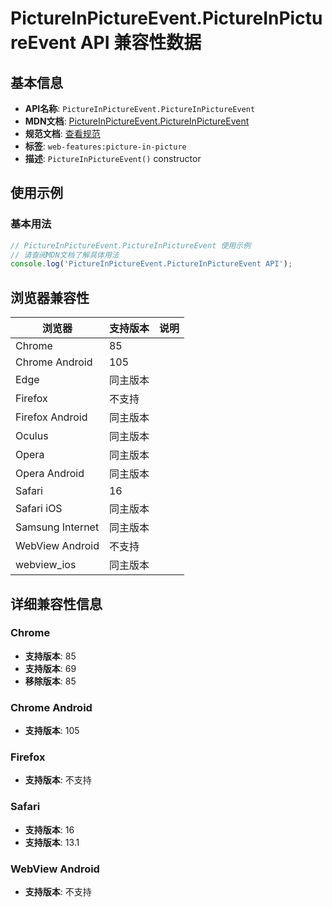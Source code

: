 # PictureInPictureEvent.PictureInPictureEvent API 兼容性数据

## 基本信息

- **API名称**: `PictureInPictureEvent.PictureInPictureEvent`
- **MDN文档**: [PictureInPictureEvent.PictureInPictureEvent](https://developer.mozilla.org/docs/Web/API/PictureInPictureEvent/PictureInPictureEvent)
- **规范文档**: [查看规范](https://w3c.github.io/picture-in-picture/#dom-pictureinpictureevent-pictureinpictureevent)
- **标签**: `web-features:picture-in-picture`
- **描述**: `PictureInPictureEvent()` constructor

## 使用示例

### 基本用法

```javascript
// PictureInPictureEvent.PictureInPictureEvent 使用示例
// 请查阅MDN文档了解具体用法
console.log('PictureInPictureEvent.PictureInPictureEvent API');
```

## 浏览器兼容性

| 浏览器 | 支持版本 | 说明 |
|--------|----------|------|
| Chrome | 85 |  |
| Chrome Android | 105 |  |
| Edge | 同主版本 |  |
| Firefox | 不支持 |  |
| Firefox Android | 同主版本 |  |
| Oculus | 同主版本 |  |
| Opera | 同主版本 |  |
| Opera Android | 同主版本 |  |
| Safari | 16 |  |
| Safari iOS | 同主版本 |  |
| Samsung Internet | 同主版本 |  |
| WebView Android | 不支持 |  |
| webview_ios | 同主版本 |  |

## 详细兼容性信息

### Chrome

- **支持版本**: 85
- **支持版本**: 69
- **移除版本**: 85

### Chrome Android

- **支持版本**: 105

### Firefox

- **支持版本**: 不支持

### Safari

- **支持版本**: 16
- **支持版本**: 13.1

### WebView Android

- **支持版本**: 不支持

